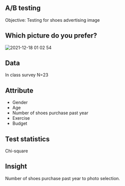 ## A/B testing

  Objective: Testing for shoes advertising image
  
## Which picture do you prefer?

 ![2021-12-18 01 02 54](https://user-images.githubusercontent.com/46345359/146588490-76ca090a-5de8-4895-a10e-d7643bb7f32b.png)
 
## Data

  In class survey N=23
 
## Attribute
 
  - Gender
  - Age
  - Number of shoes purchase past year
  - Exercise
  - Budget
 
## Test statistics
  
  Chi-square
 
## Insight
 
  Number of shoes purchase past year to photo selection.
